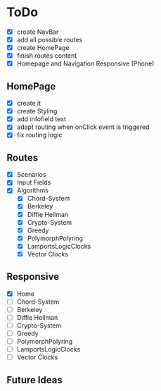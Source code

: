 # ToDo
- [X] create NavBar
- [X] add all possible routes
- [X] create HomePage
- [X] finish routes content
- [X] Homepage and Navigation Responsive (Phone)

## HomePage
- [X] create it
- [X] create Styling
- [X] add infofield text
- [X] adapt routing when onClick event is triggered
- [X] fix routing logic

## Routes
- [X] Scenarios
- [X] Input Fields
- [X] Algorithms
  - [X] Chord-System
  - [X] Berkeley
  - [X] Diffie Hellman
  - [X] Crypto-System
  - [X] Greedy
  - [X] PolymorphPolyring
  - [X] LamportsLogicClocks
  - [X] Vector Clocks

## Responsive
- [X] Home
- [ ] Chord-System
- [ ] Berkeley
- [ ] Diffie Hellman
- [ ] Crypto-System
- [ ] Greedy
- [ ] PolymorphPolyring
- [ ] LamportsLogicClocks
- [ ] Vector Clocks

## Future Ideas

